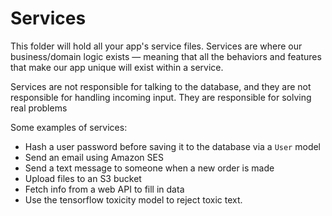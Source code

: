 # Services

This folder will hold all your app's service files. Services are where our business/domain logic exists — meaning that all the behaviors and features that make our app unique will exist within a service.

Services are not responsible for talking to the database, and they are not responsible for handling incoming input. They are responsible for solving real problems

Some examples of services:

- Hash a user password before saving it to the database via a `User` model
- Send an email using Amazon SES
- Send a text message to someone when a new order is made
- Upload files to an S3 bucket
- Fetch info from a web API to fill in data
- Use the tensorflow toxicity model to reject toxic text.
